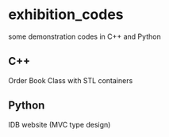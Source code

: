 # exhibition_codes
some demonstration codes in C++ and Python

## C++
Order Book Class with STL containers

## Python
IDB website (MVC type design)
